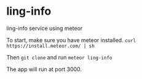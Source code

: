 # ling-info
ling-info service using meteor

To start, make sure you have meteor installed.
 ```curl https://install.meteor.com/ | sh```
 
Then ```git clone``` and run
```meteor ling-info```

The app will run at port 3000.
